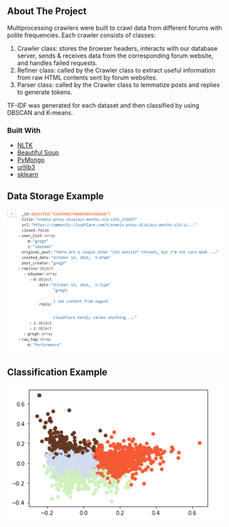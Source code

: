 <div id="top"></div>

## About The Project

Multiprocessing crawlers were built to crawl data from different forums with polite frequencies. 
Each crawler consists of classes:
1. Crawler class: stores the browser headers, interacts with our database server, sends & receives data from the corresponding forum website, and handles failed requests.
2. Refiner class: called by the Crawler class to extract useful information from raw HTML contents sent by forum websites.
3. Parser class: called by the Crawler class to lemmatize posts and replies to generate tokens.

TF-IDF was generated for each dataset and then classified by using DBSCAN and K-means.


### Built With

* [NLTK][NLTK-url]
* [Beautiful Soup][BeautifulSoup-url]
* [PyMongo][PyMongo-url]
* [urllib3][urllib-url]
* [sklearn][sklearn-url]


## Data Storage Example
![MongoDB](https://github.com/uci-dsp-lab/dns_forum/blob/main/mgdb_example.PNG)


## Classification Example
![Classi](https://github.com/uci-dsp-lab/dns_forum/blob/main/visual_example.PNG)



[NLTK-url]: https://www.nltk.org/
[BeautifulSoup-url]: https://beautiful-soup-4.readthedocs.io/en/latest/#
[PyMongo-url]: https://pymongo.readthedocs.io/en/stable/
[urllib-url]: https://urllib3.readthedocs.io/en/stable/
[sklearn-url]: https://scikit-learn.org/stable/
